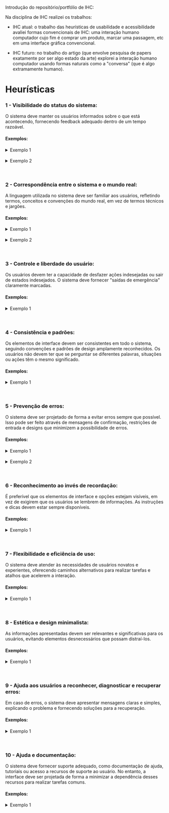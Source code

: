 Introdução do repositório/portfólio de IHC:

Na disciplina de IHC realizei os trabalhos:

- IHC atual: o trabalho das heurísticas de usabilidade e acessibilidade avaliei formas convencionais de IHC: uma interação humano computador cujo fim é comprar um produto, marcar uma passagem, etc em uma interface gráfica convencional.

- IHC futuro: no trabalho do artigo (que envolve pesquisa de papers exatamente por ser algo estado da arte) explorei a interação humano computador usando formas naturais como a "conversa" (que é algo extramamente humano).

<h1>Heurísticas</h1>

<h3>1 - Visibilidade do status do sistema: </h3>
O sistema deve manter os usuários informados sobre o que está acontecendo, fornecendo feedback adequado dentro de um tempo razoável.

<h4>Exemplos:</h4>

<details>
 <summary>Exemplo 1</summary>
 <br>
 <p>
  Nessa heurísticas o ideal é que os sistemas sempre mantenham os usuários informados sobre o que está acontecendo, por meio de feedback apropriado dentro de um prazo razoável, no exemplo abaixo, o spotify consegue sempre manter o usuário informado sobre qual musica está escutando e qual será a próxima.
 </p>
 <img src="https://github.com/KevinRomRib/Bertoti/blob/main/IHC/img/1%20-%20bom.png" width="800px" />
</details>
<br>

<details>
 <summary>Exemplo 2</summary>
 <br>
 <p>
  Nessa heurísticas o ideal é que os sistemas sempre mantenham os usuários informados sobre o que está acontecendo, por meio de feedback apropriado dentro de um prazo razoável, no exemplo abaixo, o youtube consegue sempre manter o usuário informado sobre qual video está vendo e qual será o próximo.
 </p>
 <img src="https://github.com/KevinRomRib/Bertoti/blob/main/IHC/img/1%20-%20playlist%20.png" width="800px" />
</details>
<br>
<br>


<h3>2 - Correspondência entre o sistema e o mundo real: </h3>
A linguagem utilizada no sistema deve ser familiar aos usuários, refletindo termos, conceitos e convenções do mundo real, em vez de termos técnicos e jargões.

<h4>Exemplos:</h4>

<details>
 <summary>Exemplo 1</summary>
 <br>
 <p>
  Neste exemplo o gmail se utilizou de um icone de lixeira dando ao usuário uma familiaridade com o site refletindo sobre o conceito ao envés de termos técnicos.
 </p>
 <img src="https://github.com/KevinRomRib/Bertoti/blob/main/IHC/img/2%20-%20exemplo%20do%20dia%20a%20dia%20.png" width="800px" />
</details>
<br>

<details>
 <summary>Exemplo 2</summary>
 <br>
 <p>
  Neste exemplo o Neo4j se utilizou de um icone de lixeira dando ao usuário uma familiaridade com o site refletindo sobre o conceito ao envés de termos técnicos.
 </p>
 <img src="https://github.com/KevinRomRib/Bertoti/blob/main/IHC/img/2%20-%20outro%20exemplo%20dia%20a%20dia.png" width="800px" />
</details>
<br>
<br>


 
<h3>3 - Controle e liberdade do usuário: </h3>
Os usuários devem ter a capacidade de desfazer ações indesejadas ou sair de estados indesejados. O sistema deve fornecer "saídas de emergência" claramente marcadas.

<h4>Exemplos:</h4>

<details>
 <summary>Exemplo 1</summary>
 <br>
 <p>
  Neste exemplo é dado ao usuário a capacidade de desfazer ações, caso o usuário tenha feito excluido um email acidentalmente.
 </p>
 <img src="https://github.com/KevinRomRib/Bertoti/blob/main/IHC/img/3%20-%20exemplo%20bom.png" width="800px" />
</details>
<br>
<br>



<h3>4 - Consistência e padrões: </h3>
Os elementos de interface devem ser consistentes em todo o sistema, seguindo convenções e padrões de design amplamente reconhecidos. Os usuários não devem ter que se perguntar se diferentes palavras, situações ou ações têm o mesmo significado.

<h4>Exemplos:</h4>

<details>
 <summary>Exemplo 1</summary>
 <br>
 <p>
  Ao adicionar um item ao carrinho, qual é o primeiro lugar que todas pessoas olham para acessar o carrinho? A maior parte é no canto superior direito, sendo assim, é seguido um "padrão", abaixo temos um exemplo desse mesmo padrão.
 </p>
 <img src="https://github.com/KevinRomRib/Bertoti/blob/main/IHC/img/4%20-%20Carrinho%20sempre%20no%20canto%20superior%20direito.png" width="800px" />
</details>
<br>
<br>


 
<h3>5 - Prevenção de erros: </h3>
O sistema deve ser projetado de forma a evitar erros sempre que possível. Isso pode ser feito através de mensagens de confirmação, restrições de entrada e designs que minimizem a possibilidade de erros.

<h4>Exemplos:</h4>

<details>
 <summary>Exemplo 1</summary>
 <br>
 <p>
  No exemplo abaixo mostra que todos os campos são obrigatórios, previnindo assim de um usuário não preencher algum campo gerando um possível erro.
 </p>
 <img src="https://github.com/KevinRomRib/Bertoti/blob/main/IHC/img/5%20-%20Campo%20obrigat%C3%B3rio.png" width="800px" />
</details>
<br>

<details>
 <summary>Exemplo 2</summary>
 <br>
 <p>
  Outro exemplo de prevenção de erro, é um do proprio windows, ao excluir um arquivo recebemos um alerta de confirmação, assim previnindo possíveis "erros" ou acidentes do usuário.
 </p>
 <img src="https://github.com/KevinRomRib/Bertoti/blob/main/IHC/img/5%20-%20preven%C3%A7%C3%A3o%20de%20erros.png" width="800px" />
</details>
<br>
<br>



<h3>6 - Reconhecimento ao invés de recordação: </h3>
É preferível que os elementos de interface e opções estejam visíveis, em vez de exigirem que os usuários se lembrem de informações. As instruções e dicas devem estar sempre disponíveis.

<h4>Exemplos:</h4>

<details>
 <summary>Exemplo 1</summary>
 <br>
 <p>
  Neste exemplo o usuário precisaria lembrar-se do que escreveu, assim não satisfazendo a heurística citada.
 </p>
 <img src="https://github.com/KevinRomRib/Bertoti/blob/main/IHC/img/6%20-%20exemplo%20ruim%20pois%20n%C3%A3o%20ajuda%20o%20usuario%2C%20fazendo%20o%20mesmo%20ter%20que%20lembrar%20do%20que%20escreveu.png" width="800px" />
</details>
<br>
<br>


<h3>7 - Flexibilidade e eficiência de uso: </h3>
O sistema deve atender às necessidades de usuários novatos e experientes, oferecendo caminhos alternativos para realizar tarefas e atalhos que acelerem a interação.

<h4>Exemplos:</h4>

<details>
 <summary>Exemplo 1</summary>
 <br>
 <p>
  Neste exemplo temos duas formas de abrir uma nova guia, através de um atalho ou através do próprio icone, assim usuários avançados conseguem se utilizar do chrome de uma forma mais rapida assim como usuários novos também conseguem atender suas necessidades interativamente, satisfazendo assim a heurística citada.
 </p>
 <img src="https://github.com/KevinRomRib/Bertoti/blob/main/IHC/img/7%20-%20usuarios%20avan%C3%A7ados%20conseguem%20usar%20mais%20rapido%20e%20usuarios%20novos%20conseguem%20usar%20interativamente.png" width="800px" />
</details>
<br>
<br>



<h3>8 - Estética e design minimalista: </h3>
As informações apresentadas devem ser relevantes e significativas para os usuários, evitando elementos desnecessários que possam distraí-los. 

<h4>Exemplos:</h4>

<details>
 <summary>Exemplo 1</summary>
 <br>
 <p>
  No exemplo abaixo, vemos que o site não segue essa heurística, pois há muitas informações e opções na tela, podendo assim destrair ou até mesmo fazer o usuário se perder.
 </p>
 <img src="https://github.com/KevinRomRib/Bertoti/blob/main/IHC/img/8%20-%20Design.png" width="800px" />
</details>
<br>
<br>



<h3>9 - Ajuda aos usuários a reconhecer, diagnosticar e recuperar erros: </h3>
Em caso de erros, o sistema deve apresentar mensagens claras e simples, explicando o problema e fornecendo soluções para a recuperação.

<h4>Exemplos:</h4>

<details>
 <summary>Exemplo 1</summary>
 <br>
 <p>
  Neste exemplo, também não é seguido a heurística, pois ao envés de ajudar o usuário a reconhecer o erro especificando qual campo está errado, o site relata que ocorreu um erro em um dos dois campos. 
 </p>
 <img src="https://github.com/KevinRomRib/Bertoti/blob/main/IHC/img/9-%20Ajude%20os%20usu%C3%A1rios%20a%20reconhecer%2C%20diagnosticar%20e%20recuperar%20erros.png" width="800px" />
</details>
<br>
<br>



<h3>10 - Ajuda e documentação: </h3>
O sistema deve fornecer suporte adequado, como documentação de ajuda, tutoriais ou acesso a recursos de suporte ao usuário. No entanto, a interface deve ser projetada de forma a minimizar a dependência desses recursos para realizar tarefas comuns.

<h4>Exemplos:</h4>

<details>
 <summary>Exemplo 1</summary>
 <br>
 <p>
  Aqui vemos um exemplo claro de ajuda e documentação, a FAQ(Frequently Asked Questions) do google, onde é respondida as perguntas mais freequentes, ajudando assim o usuário quando necessário.
 </p>
 <img src="https://github.com/KevinRomRib/Bertoti/blob/main/IHC/img/10%20-%20FAQ%20do%20google%20de%20perguntas%20frequentes.png" width="800px" />
</details>
<br>
<br>


